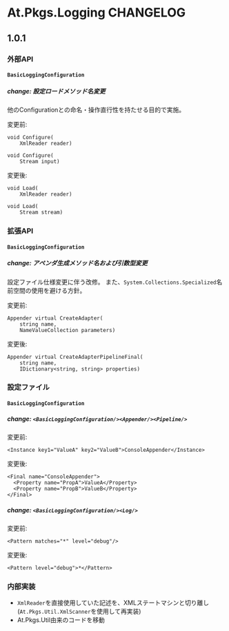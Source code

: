 At.Pkgs.Logging CHANGELOG
========

1.0.1
--------

### 外部API

#### `BasicLoggingConfiguration`

##### change: 設定ロードメソッド名変更

他のConfigurationとの命名・操作直行性を持たせる目的で実施。

変更前:

    void Configure(
        XmlReader reader)
    
    void Configure(
        Stream input)

変更後:

    void Load(
        XmlReader reader)
    
    void Load(
        Stream stream)

### 拡張API

#### `BasicLoggingConfiguration`

##### change: アペンダ生成メソッド名および引数型変更

設定ファイル仕様変更に伴う改修。
また、`System.Collections.Specialized`名前空間の使用を避ける方針。

変更前:

    Appender virtual CreateAdapter(
        string name,
        NameValueCollection parameters)

変更後:

    Appender virtual CreateAdapterPipelineFinal(
        string name,
        IDictionary<string, string> properties)

### 設定ファイル

#### `BasicLoggingConfiguration`

##### change: `<BasicLoggingConfiguration/><Appender/><Pipeline/>`

変更前:

    <Instance key1="ValueA" key2="ValueB">ConsoleAppender</Instance>

変更後:

    <Final name="ConsoleAppender">
      <Property name="PropA">ValueA</Property>
      <Property name="PropB">ValueB</Property>
    </Final>

##### change: `<BasicLoggingConfiguration/><Log/>`

変更前:

    <Pattern matches="*" level="debug"/>

変更後:

    <Pattern level="debug">*</Pattern>

### 内部実装

- `XmlReader`を直接使用していた記述を、XMLステートマシンと切り離し(`At.Pkgs.Util.XmlScanner`を使用して再実装)
- At.Pkgs.Util由来のコードを移動
